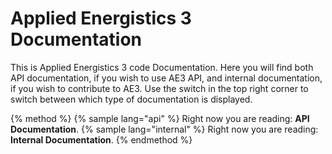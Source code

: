 # Applied Energistics 3 Documentation

This is Applied Energistics 3 code Documentation. Here you will find both API documentation, if you wish to use AE3 API, and internal documentation, if you wish to contribute to AE3. Use the switch in the top right corner to switch between which type of documentation is displayed.

{% method %}
{% sample lang="api" %}
Right now you are reading: **API Documentation**.
{% sample lang="internal" %}
Right now you are reading: **Internal Documentation**.
{% endmethod %}